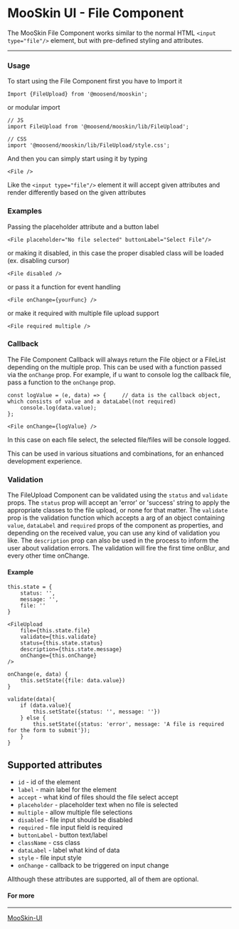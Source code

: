 # MooSkin UI - File Component

The MooSkin File Component works similar to the normal HTML `<input type="file"/>` element, but with pre-defined styling and attributes.

___

### Usage

To start using the File Component first you have to Import it

```
Import {FileUpload} from '@moosend/mooskin';
```
or modular import
```
// JS
import FileUpload from '@moosend/mooskin/lib/FileUpload';

// CSS
import '@moosend/mooskin/lib/FileUpload/style.css';
```

And then you can simply start using it by typing

```
<File />
```

Like the `<input type="file"/>` element it will accept given attributes and render differently based on the given attributes

### Examples

Passing the placeholder attribute and a button label

```
<File placeholder="No file selected" buttonLabel="Select File"/>
```

or making it disabled, in this case the proper disabled class will be loaded (ex. disabling cursor)

```
<File disabled />
```

or pass it a function for event handling

```
<File onChange={yourFunc} />
```

or make it required with multiple file upload support

```
<File required multiple />
```

### Callback

The File Component Callback will always return the File object or a FileList depending on the multiple prop. This can be used with a function passed via the `onChange` prop. For example, if u want to console log the callback file, pass a function to the `onChange` prop.

```
const logValue = (e, data) => {     // data is the callback object, which consists of value and a dataLabel(not required)
    console.log(data.value);
};

<File onChange={logValue} />
```
In this case on each file select, the selected file/files will be console logged.

This can be used in various situations and combinations, for an enhanced development experience.

### Validation

The FileUpload Component can be validated using the `status` and `validate` props. The `status` prop will accept an 'error' or 'success' string to apply the appropriate classes to the file upload, or none for that matter. The `validate` prop is the validation function which accepts a arg of an object containing `value`, `dataLabel` and `required` props of the component as properties, and depending on the received value, you can use any kind of validation you like. The `description` prop can also be used in the process to inform the user about validation errors. The validation will fire the first time onBlur, and every other time onChange.

#### Example

```
this.state = {
    status: '',
    message: '',
    file: ''
}

<FileUpload
    file={this.state.file}
    validate={this.validate}
    status={this.state.status}
    description={this.state.message}
    onChange={this.onChange}
/>

onChange(e, data) {
    this.setState({file: data.value})
}

validate(data){
    if (data.value){
        this.setState({status: '', message: ''})
    } else {
        this.setState({status: 'error', message: 'A file is required for the form to submit'});
    }
}
```

<div class="playground-doc">

## Supported attributes 

* `id` - id of the element
* `label` - main label for the element
* `accept` - what kind of files should the file select accept
* `placeholder` - placeholder text when no file is selected
* `multiple` - allow multiple file selections
* `disabled` - file input should be disabled
* `required` - file input field is required
* `buttonLabel` - button text/label
* `className` - css class
* `dataLabel` - label what kind of data 
* `style` - file input style
* `onChange` - callback to be triggered on input change

</div>

Allthough these attributes are supported, all of them are optional.

#### For more

___

[MooSkin-UI](https://github.com/moosend/mooskin-ui)